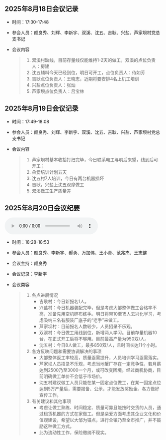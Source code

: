 ## 2025年8月18日会议记录

- 时间：17:30-17:48

- 参会人员：颜良秀、刘辉、李新宇、双溪、沈五、吉耿、兴盐、芦家坝村党总支书记

- 会议内容

  > 1. 双溪村缺线，目前存量线仅能维持1-2天的做工，双溪的点位负责人：房建
  > 2. 沈五辅料今天已经到位，明日可开工，点位负责人：侍如芳
  > 3. 吉耿点位负责人：王晓志，近期将要安排4名上机工培训
  > 4. 兴盐点位负责人：张灿
  > 5. 芦家坝点位负责人：吕宝林

## 2025年8月19日会议记录

- 时间：17:49-18:08

- 参会人员：颜良秀、刘辉、李新宇、双溪、沈五、吉耿、兴盐、芦家坝村党总支书记

- 会议内容

  > 1. 芦家坝村基本收拾打扫完毕，今日联系电工与明后来望，线到后可开工；
  > 2. 朵爱培训计划五天
  > 3. 沈五村7人培训，今日有两台机器损坏
  > 4. 吉耿，兴盐上沈五观摩做工
  > 5. 双溪做工生产质量差

## 2025年8月20日会议纪要

<audio controls>
  <source src="https://duoai-source-audio.obs.cn-east-3.myhuaweicloud.com/2025%E5%B9%B48%E6%9C%8820%E6%97%A5%E4%BC%9A%E8%AE%AE%E8%AE%B0%E5%BD%95.mp3" type="audio/mpeg">
</audio>


- 时间：18:28-18:53

- 参会人员：颜良秀、李新宇、郝勇、万加伟、王小青、范兆杰、王志健

- 会议主持：颜良秀

- 会议记录：李新宇

- 会议类容

  > 1. 各点进展情况
  >    - 吉耿村：今日新报名1人。
  >    - 兴盐村：今日机器装配完毕，但是考虑大邹整体做工合格率不高，准备先用空机碎布练手。明日将带10至15人去兴化学习，考虑吸纳三名有服装厂底子的“老手”来做工。
  >    - 芦家坝村：目前报名人数较少，人员招录不乐观。
  >    - 双溪村：今日做工用线到位，新增两人学习。目前存量机器10台，在正式开工后将不够用。目前最高产量为950双/人。
  >    - 沈五村：今日8人做工，最多850双/人，且时间长达11个小时。
  > 2. 各方反映问题和需要协调解决的事项
  >    - 大邹整体返工率较高，质量亟需提升，人员培训学习亟需落实。
  >    - 芦家坝人员招录不乐观，考虑当地蟹厂存在一定竞争性，若月薪达到2500乃至3000一个月，或可改变困境。经过商机协商，目前明确做工单价不会低于市场价。
  >    - 沈五村建议做工人员只能在某一固定点位做工，在某一固定点位达到5万产量后，需要报备、公示，才能发放奖励金。各方做好宣传工作。
  > 3. 有关建议和其他事项
  >    - 考虑让做工熟练、时间稳定、质量可靠且能按时交货的人员，通过租赁机器的方式在家做工。但是朵爱方面考虑其企业文化和价值观建设，希望以大邹为锚点，进行全镇乃至全市推广，并不鼓励这种做工方式。
  >    - 此为流动性工作，保险缴纳不现实。

